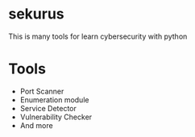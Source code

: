 # sekurus
This is many tools for learn cybersecurity with python

# Tools
- Port Scanner
- Enumeration module
- Service Detector
- Vulnerability Checker
- And more
